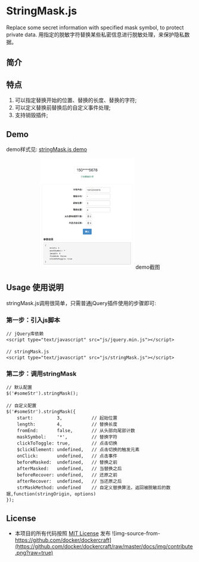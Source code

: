 # StringMask.js
Replace some secret information with specified mask symbol, to protect private data.
用指定的脱敏字符替换某些私密信息进行脱敏处理，来保护隐私数据。
## 简介

## 特点
1. 可以指定替换开始的位置、替换的长度、替换的字符;
2. 可以定义替换前替换后的自定义事件处理;
3. 支持销毁插件;

## Demo
demo样式见: [stringMask.js demo](http://cdn.heanes.com/js/stringMask.js/1.0/demo/ "stringMask.js demo")
<center>
<img src="https://github.com/Heanes/stringMask.js/blob/master/doc/static/image/stringMask.js_screenshot.png" width="50%" height="50%" alt="demo截图" />
demo截图
</center>

## Usage 使用说明
stringMask.js调用很简单，只需普通jQuery插件使用的步骤即可:
### 第一步：引入js脚本

```
// jQuery库依赖
<script type="text/javascript" src="js/jquery.min.js"></script>

// stringMask.js
<script type="text/javascript" src="js/stringMask.js"></script>
```
### 第二步：调用stringMask

```
// 默认配置
$('#someStr').stringMask();

// 自定义配置
$('#someStr').stringMask({
    start:         3,           // 起始位置
    length:        4,           // 替换长度
    fromEnd:       false,       // 从头部向尾部计数
    maskSymbol:    '*',         // 替换字符
    clickToToggle: true,        // 点击切换
    $clickElement: undefined,   // 点击切换的触发元素
    onClick:       undefined,   // 点击事件
    beforeMasked:  undefined,   // 替换之前
    afterMasked:   undefined,   // 当替换之后
    beforeRecover: undefined,   // 还原之前
    afterRecover:  undefined,   // 当还原之后
    strMaskMethod: undefined    // 自定义替换算法，返回被脱敏后的数据,function(stringOrigin, options)
});
```
## License
* 本项目的所有代码按照 [MIT License](https://github.com/racaljk/hosts/blob/master/LICENSE) 发布
![img-source-from-https://github.com/docker/dockercraft](https://github.com/docker/dockercraft/raw/master/docs/img/contribute.png?raw=true)

